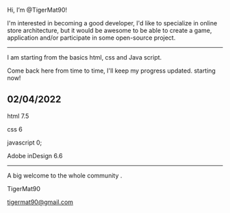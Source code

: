 Hi, I’m @TigerMat90!


I'm interested in becoming a good developer, I'd like to specialize in online store architecture, 
but it would be awesome to be able to create a game, application and/or participate in some open-source project.


---------------------------------------

I am starting from the basics html, css and Java script.

Come back here from time to time, I'll keep my progress updated. starting now!

02/04/2022
-----------

html 7.5

css 6

javascript 0;

Adobe inDesign 6.6

-----------

A big welcome to the whole community .

TigerMat90




tigermat90@gmail.com



<!---
TigerMat90/TigerMat90 is a ✨ special ✨ repository because its `README.md` (this file) appears on your GitHub profile.
You can click the Preview link to take a look at your changes.
--->
